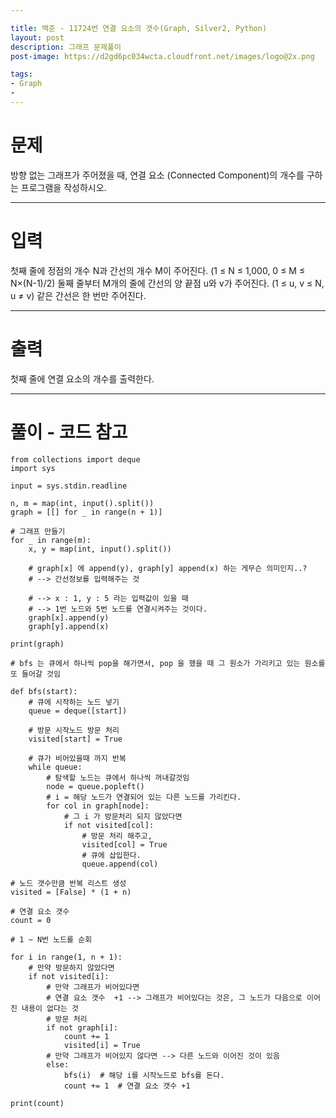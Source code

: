 ```yaml
---

title: 백준 - 11724번 연결 요소의 갯수(Graph, Silver2, Python) 
layout: post
description: 그래프 문제풀이
post-image: https://d2gd6pc034wcta.cloudfront.net/images/logo@2x.png

tags:
- Graph
- 
---
```


# 문제

방향 없는 그래프가 주어졌을 때, 연결 요소 (Connected Component)의 개수를 구하는 프로그램을 작성하시오.

---

# 입력

첫째 줄에 정점의 개수 N과 간선의 개수 M이 주어진다. (1 ≤ N ≤ 1,000, 0 ≤ M ≤ N×(N-1)/2) 둘째 줄부터 M개의 줄에 간선의 양 끝점 u와 v가 주어진다. (1 ≤ u, v ≤ N, u ≠ v) 같은 간선은 한 번만 주어진다.

---

# 출력

첫째 줄에 연결 요소의 개수를 출력한다.

---



# 풀이 - 코드 참고
    from collections import deque
    import sys
    
    input = sys.stdin.readline
    
    n, m = map(int, input().split())
    graph = [[] for _ in range(n + 1)]
    
    # 그래프 만들기
    for _ in range(m):
        x, y = map(int, input().split())
    
        # graph[x] 에 append(y), graph[y] append(x) 하는 게무슨 의미인지..?
        # --> 간선정보를 입력해주는 것
    
        # --> x : 1, y : 5 라는 입력값이 있을 때
        # --> 1번 노드와 5번 노드를 연결시켜주는 것이다.
        graph[x].append(y)
        graph[y].append(x)
    
    print(graph)
    
    # bfs 는 큐에서 하나씩 pop을 해가면서, pop 을 했을 때 그 원소가 가리키고 있는 원소를 또 들어갈 것임
    
    def bfs(start):
        # 큐에 시작하는 노드 넣기
        queue = deque([start])
        
        # 방문 시작노드 방문 처리
        visited[start] = True
        
        # 큐가 비어있을때 까지 반복
        while queue:
            # 탐색할 노드는 큐에서 하나씩 꺼내갈것임
            node = queue.popleft()
            # i = 해당 노드가 연결되어 있는 다른 노드를 가리킨다.
            for col in graph[node]:
                # 그 i 가 방문처리 되지 않았다면
                if not visited[col]:
                    # 방문 처리 해주고,
                    visited[col] = True
                    # 큐에 삽입한다.
                    queue.append(col)

    # 노드 갯수만큼 반복 리스트 생성
    visited = [False] * (1 + n)
    
    # 연결 요소 갯수
    count = 0
    
    # 1 ~ N번 노드를 순회
    
    for i in range(1, n + 1):
        # 만약 방문하지 않았다면
        if not visited[i]:
            # 만약 그래프가 비어있다면
            # 연결 요소 갯수  +1 --> 그래프가 비어있다는 것은, 그 노드가 다음으로 이어진 내용이 없다는 것
            # 방문 처리
            if not graph[i]:
                count += 1
                visited[i] = True
            # 만약 그래프가 비어있지 않다면 --> 다른 노드와 이어진 것이 있음
            else:
                bfs(i)  # 해당 i를 시작노드로 bfs를 돈다.
                count += 1  # 연결 요소 갯수 +1
    
    print(count)